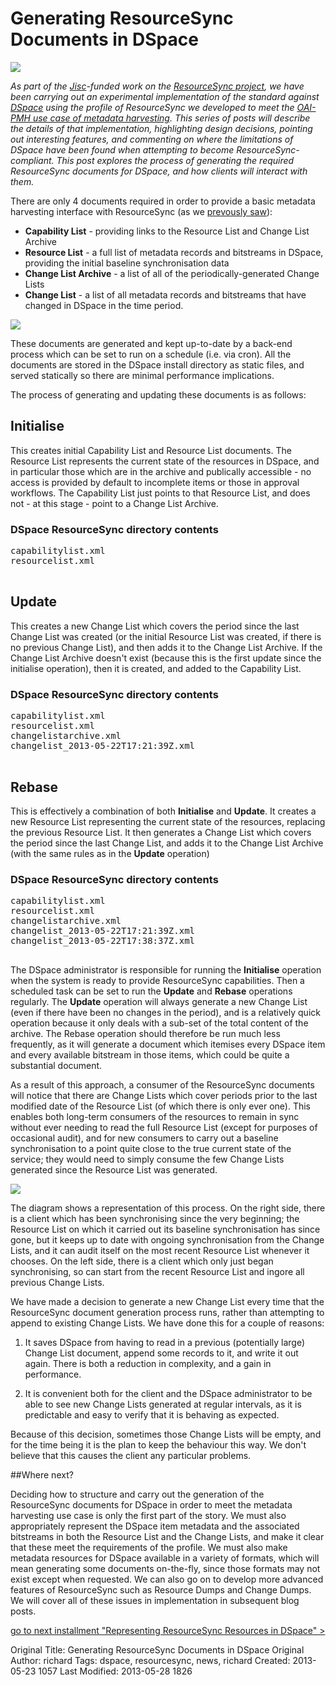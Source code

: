 <div class="row-fluid">
	<div class="span9">
		<div class="hero-unit">
			<h1>Generating ResourceSync Documents in DSpace</h1>
		</div>
	</div>
	<div class="span3">
		<img src="http://cottagelabs.com/media/resourcesync_logo.png">
	</div>
</div>

<em>As part of the [Jisc](http://www.jisc.ac.uk/)-funded work on the [ResourceSync project](http://www.openarchives.org/rs/0.6/toc), we have been carrying out an experimental implementation of the standard against [DSpace](http://www.dspace.org/) using the profile of ResourceSync we developed to meet the [OAI-PMH use case of metadata harvesting](http://cottagelabs.com/news/meeting-the-oaipmh-use-case-with-resourcesync).  This series of posts will describe the details of that implementation, highlighting design decisions, pointing out interesting features, and commenting on where the limitations of DSpace have been found when attempting to become ResourceSync-compliant.  This post explores the process of generating the required ResourceSync documents for DSpace, and how clients will interact with them.</em>

There are only 4 documents required in order to provide a basic metadata harvesting interface with ResourceSync (as we [prevously saw](http://cottagelabs.com/news/meeting-the-oaipmh-use-case-with-resourcesync)):

* **Capability List** - providing links to the Resource List and Change List Archive
* **Resource List** - a full list of metadata records and bitstreams in DSpace, providing the initial baseline synchronisation data
* **Change List Archive** - a list of all of the periodically-generated Change Lists
* **Change List** - a list of all metadata records and bitstreams that have changed in DSpace in the time period.

<div class="row-fluid">
<div class="span3"></div><div class="span6"><img src="https://docs.google.com/drawings/d/1qshkS_fYgenh24yN9aTIuOf4Rc7siYWPsOQbDodYdHU/pub?w=960&h=720"></div>
</div>

These documents are generated and kept up-to-date by a back-end process which can be set to run on a schedule (i.e. via cron).  All the documents are stored in the DSpace install directory as static files, and served statically so there are minimal performance implications.

The process of generating and updating these documents is as follows:

<div class="row-fluid">
	<div class="span12 well">
		<div class="row-fluid">
			<div class="span8">
				<h2>Initialise</h2>
				<p>This creates initial Capability List and Resource List documents.  The Resource List represents the current state of the resources in DSpace, and in particular those which are in the archive and publically accessible - no access is provided by default to incomplete items or those in approval workflows.  The Capability List just points to that Resource List, and does not - at this stage - point to a Change List Archive.</p>
			</div>
			<div class="span4">
				<h3>DSpace ResourceSync directory contents</h3>
				<pre>
capabilitylist.xml
resourcelist.xml
				</pre>
			</div>
		</div>
	</div>
</div>

<div class="row-fluid">
	<div class="span12 well">
		<div class="row-fluid">
			<div class="span8">
				<h2>Update</h2>
				<p>This creates a new Change List which covers the period since the last Change List was created (or the initial Resource List was created, if there is no previous Change List), and then adds it to the Change List Archive.  If the Change List Archive doesn't exist (because this is the first update since the initialise operation), then it is created, and added to the Capability List.</p>
			</div>
			<div class="span4">
				<h3>DSpace ResourceSync directory contents</h3>
				<pre>
capabilitylist.xml
resourcelist.xml
changelistarchive.xml
changelist_2013-05-22T17:21:39Z.xml
				</pre>
			</div>
		</div>
	</div>
</div>

<div class="row-fluid">
	<div class="span12 well">
		<div class="row-fluid">
			<div class="span8">
				<h2>Rebase</h2>
				<p>This is effectively a combination of both <strong>Initialise</strong> and <strong>Update</strong>.  It creates a new Resource List representing the current state of the resources, replacing the previous Resource List.  It then generates a Change List which covers the period since the last Change List, and adds it to the Change List Archive (with the same rules as in the <strong>Update</strong> operation)</p>
			</div>
			<div class="span4">
				<h3>DSpace ResourceSync directory contents</h3>
				<pre>
capabilitylist.xml
resourcelist.xml
changelistarchive.xml
changelist_2013-05-22T17:21:39Z.xml
changelist_2013-05-22T17:38:37Z.xml
				</pre>
			</div>
		</div>
	</div>
</div>


The DSpace administrator is responsible for running the <strong>Initialise</strong> operation when the system is ready to provide ResourceSync capabilities.  Then a scheduled task can be set to run the <strong>Update</strong> and <strong>Rebase</strong> operations regularly.  The <strong>Update</strong> operation will always generate a new Change List (even if there have been no changes in the period), and is a relatively quick operation because it only deals with a sub-set of the total content of the archive.  The Rebase operation should therefore be run much less frequently, as it will generate a document which itemises every DSpace item and every available bitstream in those items, which could be quite a substantial document.

As a result of this approach, a consumer of the ResourceSync documents will notice that there are Change Lists which cover periods prior to the last modified date of the Resource List (of which there is only ever one).  This enables both long-term consumers of the resources to remain in sync without ever needing to read the full Resource List (except for purposes of occasional audit), and for new consumers to carry out a baseline synchronisation to a point quite close to the true current state of the service; they would need to simply consume the few Change Lists generated since the Resource List was generated.

<div class="row-fluid">
	<div class="span2"></div>
	<div class="span8">
		<img src="https://docs.google.com/drawings/d/1K8RPOo14iTUiUXkoFV3g_B5wH1AUehKBO9GSzXH3ecU/pub?w=792&amp;h=474">
	</div>
</div>

The diagram shows a representation of this process.  On the right side, there is a client which has been synchronising since the very beginning; the Resource List on which it carried out its baseline synchronisation has since gone, but it keeps up to date with ongoing synchronisation from the Change Lists, and it can audit itself on the most recent Resource List whenever it chooses.  On the left side, there is a client which only just began synchronising, so can start from the recent Resource List and ingore all previous Change Lists.

We have made a decision to generate a new Change List every time that the ResourceSync document generation process runs, rather than attempting to append to existing Change Lists.  We have done this for a couple of reasons:

1. It saves DSpace from having to read in a previous (potentially large) Change List document, append some records to it, and write it out again.  There is both a reduction in complexity, and a gain in performance.

2. It is convenient both for the client and the DSpace administrator to be able to see new Change Lists generated at regular intervals, as it is predictable and easy to verify that it is behaving as expected.

Because of this decision, sometimes those Change Lists will be empty, and for the time being it is the plan to keep the behaviour this way.  We don't believe that this causes the client any particular problems.

##Where next?

Deciding how to structure and carry out the generation of the ResourceSync documents for DSpace in order to meet the metadata harvesting use case is only the first part of the story.  We must also appropriately represent the DSpace item metadata and the associated bitstreams in both the Resource List and the Change Lists, and make it clear that these meet the requirements of the profile.  We must also make metadata resources for DSpace available in a variety of formats, which will mean generating some documents on-the-fly, since those formats may not exist except when requested.  We can also go on to develop more advanced features of ResourceSync such as Resource Dumps and Change Dumps.  We will cover all of these issues in implementation in subsequent blog posts.

<a href="http://cottagelabs.com/news/representing-resourcesync-resources-in-dspace">go to next installment "Representing ResourceSync Resources in DSpace" &gt;</a>








Original Title: Generating ResourceSync Documents in DSpace
Original Author: richard
Tags: dspace, resourcesync, news, richard
Created: 2013-05-23 1057
Last Modified: 2013-05-28 1826
